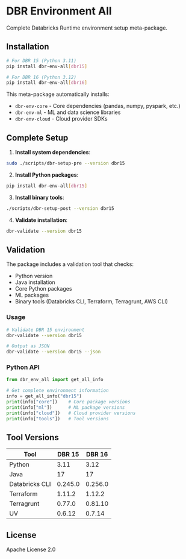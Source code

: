 # DBR Environment All

Complete Databricks Runtime environment setup meta-package.

## Installation

```bash
# For DBR 15 (Python 3.11)
pip install dbr-env-all[dbr15]

# For DBR 16 (Python 3.12)
pip install dbr-env-all[dbr16]
```

This meta-package automatically installs:
- `dbr-env-core` - Core dependencies (pandas, numpy, pyspark, etc.)
- `dbr-env-ml` - ML and data science libraries
- `dbr-env-cloud` - Cloud provider SDKs

## Complete Setup

1. **Install system dependencies**:
```bash
sudo ./scripts/dbr-setup-pre --version dbr15
```

2. **Install Python packages**:
```bash
pip install dbr-env-all[dbr15]
```

3. **Install binary tools**:
```bash
./scripts/dbr-setup-post --version dbr15
```

4. **Validate installation**:
```bash
dbr-validate --version dbr15
```

## Validation

The package includes a validation tool that checks:
- Python version
- Java installation
- Core Python packages
- ML packages
- Binary tools (Databricks CLI, Terraform, Terragrunt, AWS CLI)

### Usage

```bash
# Validate DBR 15 environment
dbr-validate --version dbr15

# Output as JSON
dbr-validate --version dbr15 --json
```

### Python API

```python
from dbr_env_all import get_all_info

# Get complete environment information
info = get_all_info("dbr15")
print(info["core"])    # Core package versions
print(info["ml"])      # ML package versions
print(info["cloud"])   # Cloud provider versions
print(info["tools"])   # Tool versions
```

## Tool Versions

| Tool           | DBR 15   | DBR 16    |
|---------------|----------|-----------|
| Python        | 3.11     | 3.12      |
| Java          | 17       | 17        |
| Databricks CLI| 0.245.0  | 0.256.0   |
| Terraform     | 1.11.2   | 1.12.2    |
| Terragrunt    | 0.77.0   | 0.81.10   |
| UV            | 0.6.12   | 0.7.14    |

## License

Apache License 2.0
